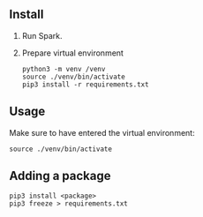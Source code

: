 ## Install

1. Run Spark.

2. Prepare virtual environment

    ```shell
    python3 -m venv /venv
    source ./venv/bin/activate
    pip3 install -r requirements.txt
    ```

## Usage

Make sure to have entered the virtual environment:
```shell
source ./venv/bin/activate
```

## Adding a package 

```shell
pip3 install <package>
pip3 freeze > requirements.txt
```
